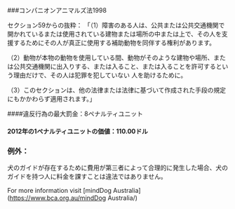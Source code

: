 ###コンパニオンアニマルズ法1998

セクション59からの抜粋：
「（1）障害のある人は、公共または公共交通機関で開かれているまたは使用されている建物または場所の中または上で、その人を支援するためにその人が真正に使用する補助動物を同伴する権利があります。

（2）動物が本物の動物を使用している間、動物がそのような建物や場所、または公共交通機関に出入りする、または入ること、または入ることを許可するという理由だけで、その人は犯罪を犯していない 人を助けるために。

（3）このセクションは、他の法律または法律に基づいて作成された手段の規定にもかかわらず適用されます。」

####違反行為の最大罰金：8ペナルティユニット

#### 2012年の1ペナルティユニットの価値：110.00ドル

### 例外：
犬のガイドが存在するために費用が第三者によって合理的に発生した場合、犬のガイドを持つ人に料金を課すことは違法ではありません。

For more information visit [mindDog Australia](https://www.bca.org.au/mindDog Australia/)